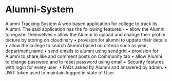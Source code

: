 # Alumni-System
Alumni Tracking System
A web based application for college to track its Alumni. The said application has the following features:-
• allow the Alumni to register themselves
• allow the Alumni to upload and change their profile picture by storing on cloudinary • provision for alumni to update their details
• allow the college to search Alumni based on criteria such as year, department,name • send emails to alumni using sendgrid
• provision for Alumni to share,like and comment posts on Community tab
• allow Alumni to change password and to reset password using email
• Security features with login for every user.
• FAQs asked by Alumni and answered by admin.
• JWT token used to maintain logged in state of User
